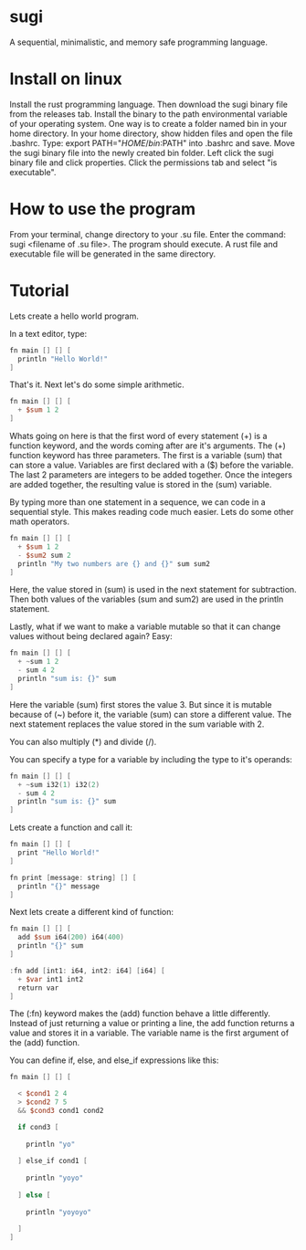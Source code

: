 # sugi
A sequential, minimalistic, and memory safe programming language.

# Install on linux
Install the rust programming language.
Then download the sugi binary file from the releases tab.
Install the binary to the path environmental variable of your operating system.
One way is to create a folder named bin in your home directory.
In your home directory, show hidden files and open the file .bashrc.
Type: export PATH="$HOME/bin:$PATH" into .bashrc and save.
Move the sugi binary file into the newly created bin folder.
Left click the sugi binary file and click properties.
Click the permissions tab and select "is executable".

# How to use the program
From your terminal, change directory to your .su file.
Enter the command: sugi <filename of .su file>.
The program should execute.
A rust file and executable file will be generated in the same directory.

# Tutorial

Lets create a hello world program.

In a text editor, type: 

```v
fn main [] [] [
  println "Hello World!"
]
```

That's it. Next let's do some simple arithmetic. 

```v
fn main [] [] [
  + $sum 1 2
]
```
Whats going on here is that the first word of every statement (+) is a function keyword, and the words coming after are it's arguments. The (+) function keyword has three parameters. The first is a variable (sum) that can store a value. Variables are first declared with a ($) before the variable. The last 2 parameters are integers to be added together. Once the integers are added together, the resulting value is stored in the (sum) variable.

By typing more than one statement in a sequence, we can code in a sequential style. This makes reading code much easier. Lets do some other math operators.

```v
fn main [] [] [
  + $sum 1 2
  - $sum2 sum 2
  println "My two numbers are {} and {}" sum sum2
]
```
Here, the value stored in (sum) is used in the next statement for subtraction. Then both values of the variables (sum and sum2) are used in the println statement.

Lastly, what if we want to make a variable mutable so that it can change values without being declared again? Easy:

```v
fn main [] [] [
  + ~sum 1 2
  - sum 4 2
  println "sum is: {}" sum
]
```

Here the variable (sum) first stores the value 3. But since it is mutable because of (~) before it, the variable (sum) can store a different value. The next statement replaces the value stored in the sum variable with 2.

You can also multiply (*) and divide (/).

You can specify a type for a variable by including the type to it's operands:

```v
fn main [] [] [
  + ~sum i32(1) i32(2)
  - sum 4 2
  println "sum is: {}" sum
]
```

Lets create a function and call it:

```v
fn main [] [] [
  print "Hello World!"
]

fn print [message: string] [] [
  println "{}" message
]
```

Next lets create a different kind of function:

```v
fn main [] [] [
  add $sum i64(200) i64(400)
  println "{}" sum
]

:fn add [int1: i64, int2: i64] [i64] [
  + $var int1 int2
  return var
]
```

The (:fn) keyword makes the (add) function behave a little differently. Instead of just returning a value or printing a line, the add function returns a value and stores it in a variable. The variable name is the first argument of the (add) function.

You can define if, else, and else_if expressions like this:

```v
fn main [] [] [

  < $cond1 2 4
  > $cond2 7 5
  && $cond3 cond1 cond2

  if cond3 [
    
    println "yo"
    
  ] else_if cond1 [
    
    println "yoyo"
    
  ] else [
    
    println "yoyoyo"
    
  ]
]
```
